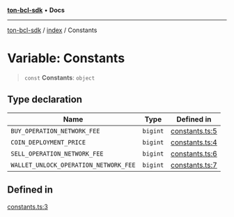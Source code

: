 [**ton-bcl-sdk**](../../README.md) • **Docs**

***

[ton-bcl-sdk](../../README.md) / [index](../README.md) / Constants

# Variable: Constants

> `const` **Constants**: `object`

## Type declaration

| Name | Type | Defined in |
| ------ | ------ | ------ |
| `BUY_OPERATION_NETWORK_FEE` | `bigint` | [constants.ts:5](https://github.com/ton-fun-tech/ton-bcl-sdk/blob/7a6b80908ebab30efbdc8b1f59fd42fa681bf4aa/src/constants.ts#L5) |
| `COIN_DEPLOYMENT_PRICE` | `bigint` | [constants.ts:4](https://github.com/ton-fun-tech/ton-bcl-sdk/blob/7a6b80908ebab30efbdc8b1f59fd42fa681bf4aa/src/constants.ts#L4) |
| `SELL_OPERATION_NETWORK_FEE` | `bigint` | [constants.ts:6](https://github.com/ton-fun-tech/ton-bcl-sdk/blob/7a6b80908ebab30efbdc8b1f59fd42fa681bf4aa/src/constants.ts#L6) |
| `WALLET_UNLOCK_OPERATION_NETWORK_FEE` | `bigint` | [constants.ts:7](https://github.com/ton-fun-tech/ton-bcl-sdk/blob/7a6b80908ebab30efbdc8b1f59fd42fa681bf4aa/src/constants.ts#L7) |

## Defined in

[constants.ts:3](https://github.com/ton-fun-tech/ton-bcl-sdk/blob/7a6b80908ebab30efbdc8b1f59fd42fa681bf4aa/src/constants.ts#L3)
